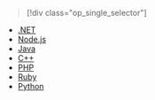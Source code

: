 > [!div class="op_single_selector"]
- [.NET](../articles/storage/storage-dotnet-how-to-use-queues.md)
- [Node.js](../articles/storage/storage-nodejs-how-to-use-queues.md)
- [Java](../articles/storage/storage-java-how-to-use-queue-storage.md)
- [C++](../articles/storage/storage-c-plus-plus-how-to-use-queues.md)
- [PHP](../articles/storage/storage-php-how-to-use-queues.md)
- [Ruby](../articles/storage/storage-ruby-how-to-use-queue-storage.md)
- [Python](../articles/storage/storage-python-how-to-use-queue-storage.md)

<!---HONumber=70-->
